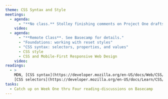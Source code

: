 ```yaml
---
theme: CSS Syntax and Style
meetings:
  - agenda:
      - "**No class.** Stolley finishing comments on Project One drafts."
    video:
  - agenda:
      - "**Remote Class**. See Basecamp for details."
      - "Foundations: working with reset styles"
      - "CSS syntax: selectors, properties, and values"
      - CSS style
      - CSS and Mobile-First Responsive Web Design
    video:
readings:
  - >
    MDN, [CSS syntax](https://developer.mozilla.org/en-US/docs/Web/CSS/Syntax) and
    [CSS selectors](https://developer.mozilla.org/en-US/docs/Learn/CSS/Building_blocks/Selectors)
tasks:
  - Catch up on Week One thru Four reading-discussions on Basecamp
---
```

